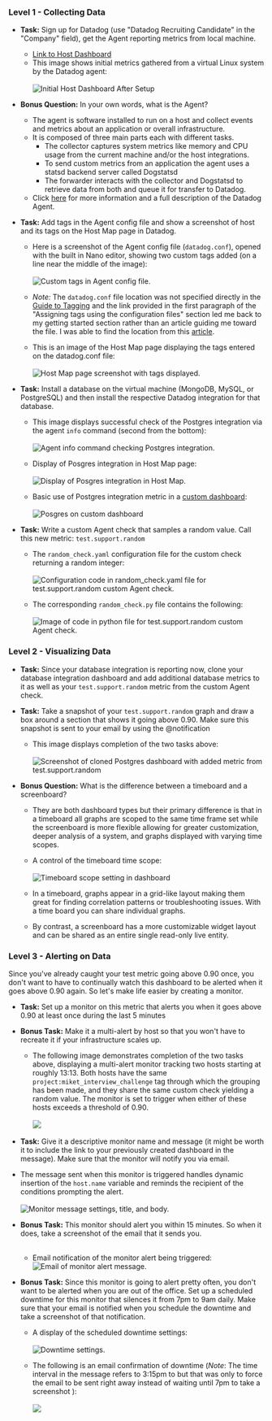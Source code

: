 ### Level 1 - Collecting Data

* **Task:** Sign up for Datadog (use "Datadog Recruiting Candidate" in the "Company" field), get the Agent reporting metrics from local machine.
  - [Link to Host Dashboard](https://app.datadoghq.com/dash/host/349301929?live=true&page=0&is_auto=false&from_ts=1507061300792&to_ts=1507064900792&tile_size=m)
  - This image shows initial metrics gathered from a virtual Linux system by the Datadog agent:
  <br><br>
  ![Initial Host Dashboard After Setup](https://github.com/MikeTarkington/hiring-engineers/blob/support-engineer/initial_host_dashboard.JPG?raw=true)


* **Bonus Question:** In your own words, what is the Agent?
  - The agent is software installed to run on a host and collect events and metrics about an application or overall infrastructure.
  - It is composed of three main parts each with different tasks.
    - The collector captures system metrics like memory and CPU usage from the current machine and/or the host integrations.
    - To send custom metrics from an application the agent uses a statsd backend server called Dogstatsd
    - The forwarder interacts with the collector and Dogstatsd to retrieve data from both and queue it for transfer to Datadog.
  - Click [here](https://docs.datadoghq.com/guides/basic_agent_usage/) for more information and a full description of the Datadog Agent.


* **Task:** Add tags in the Agent config file and show a screenshot of host and its tags on the Host Map page in Datadog.
  - Here is a screenshot of the Agent config file (`datadog.conf`), opened with the built in Nano editor, showing two custom tags added (on a line near the middle of the image):
  <br><br>
  ![Custom tags in Agent config file.](https://github.com/MikeTarkington/hiring-engineers/blob/support-engineer/dd_agent_config_tags.JPG?raw=true)

  - *Note:* The `datadog.conf` file location was not specified directly in the [Guide to Tagging](https://docs.datadoghq.com/guides/tagging/) and the link provided in the first paragraph of the "Assigning tags using the configuration files" section led me back to my getting started section rather than an article guiding me toward the file. I was able to find the location from this [article](https://help.datadoghq.com/hc/en-us/articles/203037169-Where-is-the-configuration-file-for-the-Agent-).
  - This is an image of the Host Map page displaying the tags entered on the datadog.conf file:
  <br><br>
  ![Host Map page screenshot with tags displayed.](https://github.com/MikeTarkington/hiring-engineers/blob/support-engineer/initial_host_map_tags.JPG?raw=true)


* **Task:** Install a database on the virtual machine (MongoDB, MySQL, or PostgreSQL) and then install the respective Datadog integration for that database.

  - This image displays successful check of the Postgres integration via the agent `info` command (second from the bottom):
  <br><br>
  ![Agent info command checking Postgres integration.](https://github.com/MikeTarkington/hiring-engineers/blob/support-engineer/pg_agent_info_check.JPG?raw=true)

  - Display of Posgres integration in Host Map page:
  <br><br>
  ![Display of Posgres integration in Host Map.](https://github.com/MikeTarkington/hiring-engineers/blob/support-engineer/pg_host_map.JPG?raw=true)

  - Basic use of Postgres integration metric in a [custom dashboard](https://app.datadoghq.com/dash/373118/miket---support-engineer-applicant-assignment?live=true&page=0&is_auto=false&from_ts=1507149351527&to_ts=1507152951527&tile_size=m):
  <br><br>
  ![Posgres on custom dashboard](https://github.com/MikeTarkington/hiring-engineers/blob/support-engineer/pg_on_dashboard.JPG?raw=true)


* **Task:** Write a custom Agent check that samples a random value. Call this new metric: `test.support.random`

  - The `random_check.yaml` configuration file for the custom check returning a random integer:
  <br><br>
  ![Configuration code in random_check.yaml file for test.support.random custom Agent check.](https://github.com/MikeTarkington/hiring-engineers/blob/support-engineer/random_check_config.JPG?raw=true)

  - The corresponding `random_check.py` file contains the following:
  <br><br>
  ![Image of code in python file for test.support.random custom Agent check.](https://github.com/MikeTarkington/hiring-engineers/blob/support-engineer/random_check_python.JPG?raw=true)


### Level 2 - Visualizing Data

* **Task:** Since your database integration is reporting now, clone your database integration dashboard and add additional database metrics to it as well as your `test.support.random` metric from the custom Agent check.
* **Task:** Take a snapshot of your `test.support.random` graph and draw a box around a section that shows it going above 0.90. Make sure this snapshot is sent to your email by using the @notification

  - This image displays completion of the two tasks above:
  <br><br>
  ![Screenshot of cloned Postgres dashboard with added metric from test.support.random](https://github.com/MikeTarkington/hiring-engineers/blob/support-engineer/random_check_pg_dashboard.JPG?raw=true)


* **Bonus Question:** What is the difference between a timeboard and a screenboard?
  - They are both dashboard types but their primary difference is that in a timeboard all graphs are scoped to the same time frame set while the screenboard is more flexible allowing for greater customization, deeper analysis of a system, and graphs displayed with varying time scopes.

  - A control of the timeboard time scope:
  <br><br>
  ![Timeboard scope setting in dashboard](https://help.datadoghq.com/hc/en-us/article_attachments/202547215/TimeControl.jpg?raw=true)

  - In a timeboard, graphs appear in a grid-like layout making them great for finding correlation patterns or troubleshooting issues.  With a time board you can share individual graphs.

  - By contrast, a screenboard has a more customizable widget layout and can be shared as an entire single read-only live entity.


### Level 3 - Alerting on Data

Since you've already caught your test metric going above 0.90 once, you don't want to have to continually watch this dashboard to be alerted when it goes above 0.90 again.  So let's make life easier by creating a monitor.  

* **Task:** Set up a monitor on this metric that alerts you when it goes above 0.90 at least once during the last 5 minutes

* **Bonus Task:**  Make it a multi-alert by host so that you won't have to recreate it if your infrastructure scales up.
  - The following image demonstrates completion of the two tasks above, displaying a multi-alert monitor tracking two hosts starting at roughly 13:13.  Both hosts have the same `project:miket_interview_challenge` tag through which the grouping has been made, and they share the same custom check yielding a random value. The monitor is set to trigger when either of these hosts exceeds a threshold of 0.90.
  <br><br>
  ![](https://github.com/MikeTarkington/hiring-engineers/blob/support-engineer/multi_alert_monitor.JPG?raw=true)


* **Task:** Give it a descriptive monitor name and message (it might be worth it to include the link to your previously created dashboard in the message).  Make sure that the monitor will notify you via email.

 - The message sent when this monitor is triggered handles dynamic insertion of the `host.name` variable and reminds the recipient of the conditions prompting the alert.
 <br><br>
 ![Monitor message settings, title, and body.](https://github.com/MikeTarkington/hiring-engineers/blob/support-engineer/monitor_message.JPG?raw=true)


* **Bonus Task:** This monitor should alert you within 15 minutes. So when it does, take a screenshot of the email that it sends you.
  <br><br>
  - Email notification of the monitor alert being triggered:
  ![Email of monitor alert message.](https://github.com/MikeTarkington/hiring-engineers/blob/support-engineer/monitor_response_email.JPG?raw=true)

* **Bonus Task:** Since this monitor is going to alert pretty often, you don't want to be alerted when you are out of the office. Set up a scheduled downtime for this monitor that silences it from 7pm to 9am daily. Make sure that your email is notified when you schedule the downtime and take a screenshot of that notification.
  - A display of the scheduled downtime settings:
  <br><br>
  ![Downtime settings.](https://github.com/MikeTarkington/hiring-engineers/blob/support-engineer/monitor_silent_hours.JPG?raw=true)

  - The following is an email confirmation of downtime (*Note*: The time interval in the message refers to 3:15pm to but that was only to force the email to be sent right away instead of waiting until 7pm to take a screenshot ):
  <br><br>
  ![](https://github.com/MikeTarkington/hiring-engineers/blob/support-engineer/monitor_silence_conf_email.JPG?raw=true)
